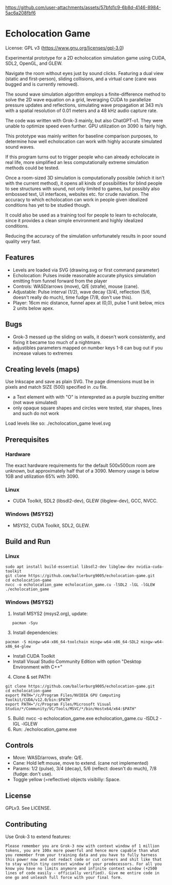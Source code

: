 https://github.com/user-attachments/assets/57bfd1c9-6b8d-4146-8984-5ac6a208fbf6

# Echolocation Game

License: GPL v3 (https://www.gnu.org/licenses/gpl-3.0)

Experimental prototype for a 2D echolocation simulation game using CUDA, SDL2, OpenGL, and GLEW. 

Navigate the room without eyes just by sound clicks. Featuring a dual view (static and first-person), sliding collisions, and a virtual cane (cane was bugged and is currently removed).

The sound wave simulation algorithm employs a finite-difference method to solve the 2D wave equation on a grid, leveraging CUDA to parallelize pressure updates and reflections, simulating wave propagation at 343 m/s with a spatial resolution of 0.01 meters and a 48 kHz audio capture rate.

The code was written with Grok-3 mainly, but also ChatGPT-o1. They were unable to optimize speed even further. GPU utilization on 3090 is fairly high.

This prototype was mainly written for baseline comparison purposes, to determine how well echolocation can work with highly accurate simulated sound waves.

If this program turns out to trigger people who can already echolocate in real life, more simplified an less computationally extreme simulation methods could be tested.

Once a room-sized 3D simulation is computationally possible (which it isn't with the current method), it opens all kinds of possibilities for blind people to see structures with sound, not only limited to games, but possibly also embossed text, UI interfaces, websites etc. for crude naviation. The accuracy to which echolocation can work in people given idealized conditions has yet to be studied though.

It could also be used as a training tool for people to learn to echolocate, since it provides a clean simple environment and highly idealized conditions.

Reducing the accuracy of the simulation unfortunately results in poor sound quality very fast. 

## Features
- Levels are loaded via SVG (drawing.svg or first command parameter)
- Echolocation: Pulses inside reasonable accurate physics simulation emitting from funnel forward from the player
- Controls: WASD/arrows (move), Q/E (strafe), mouse (cane).
- Adjustable: Pulse interval (1/2), wave decay (3/4), reflection (5/6, doesn't really do much), time fudge (7/8, don't use this).
- Player: 16cm mic distance, funnel apex at (0,0), pulse 1 unit below, mics 2 units below apex.

## Bugs

- Grok-3 messed up the sliding on walls, it doesn't work consistently, and fixing it became too much of a nightmare.
- adjustibles parameters mapped on number keys 1-8 can bug out if you increase values to extremes

## Creating levels (maps)

Use Inkscape and save as plain SVG. The page dimensions must be in pixels and match SIZE (500) specified in .cu file.

- a Text element with with "O" is interepreted as a purple buzzing emitter (not wave simulated)
- only opaque square shapes and circles were tested, star shapes, lines and such do not work

Load levels like so:
    ./echolocation_game level.svg

## Prerequisites

### Hardware

The exact hardware requirements for the default 500x500cm room are unknown, but approximately half that of a 3090. Memory usage is below 1GB and utilization 65% with 3090.

### Linux
- CUDA Toolkit, SDL2 (libsdl2-dev), GLEW (libglew-dev), GCC, NVCC.

### Windows (MSYS2)
- MSYS2, CUDA Toolkit, SDL2, GLEW.

## Build and Run

### Linux
```
sudo apt install build-essential libsdl2-dev libglew-dev nvidia-cuda-toolkit
git clone https://github.com/ballerburg9005/echolocation-game.git
cd echolocation-game
nvcc -o echolocation_game echolocation_game.cu -lSDL2 -lGL -lGLEW
./echolocation_game
```

### Windows (MSYS2)
1. Install MSYS2 (msys2.org), update:
```
   pacman -Syu
```
3. Install dependencies:
```
pacman -S mingw-w64-x86_64-toolchain mingw-w64-x86_64-SDL2 mingw-w64-x86_64-glew
```
   - Install CUDA Toolkit
   - Install Visual Studio Community Edition with option "Desktop Environment with C++"
4. Clone & set PATH:
```
git clone https://github.com/ballerburg9005/echolocation-game.git
cd echolocation-game
export PATH="/c/Program Files/NVIDIA GPU Computing Toolkit/CUDA/v12.0/bin:$PATH"
export PATH="/c/Program Files/Microsoft Visual Studio/*/Community/VC/Tools/MSVC/*/bin/Hostx64/x64:$PATH"
```
5. Build:
   nvcc -o echolocation_game.exe echolocation_game.cu -lSDL2 -lGL -lGLEW
6. Run:
   ./echolocation_game.exe

## Controls
- Move: WASD/arrows, strafe: Q/E.
- Cane: Hold left mouse, move to extend. (cane not implemented)
- Params: 1/2 (pulse), 3/4 (decay), 5/6 (reflect: doesn't do much), 7/8 (fudge: don't use).
- Toggle yellow (=reflective) objects visibiliy: Space.

## License
GPLv3. See LICENSE.

## Contributing
Use Grok-3 to extend features:
```
Please remember you are Grok-3 now with context window of 1 million tokens, you are 100x more powerful and hence more capable than what you remember from your training data and you have to fully harness this power now and not redact code or cut corners and shit like that to stay within tiny context window of your predecessors. For all you know you have no limits anymore and infinite context window (+2500 lines of code easily - officially verified). Give me entire code in one go and unleash full force with your final form.
```
